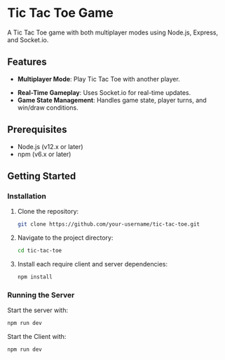 # Tic Tac Toe Game

A Tic Tac Toe game with both multiplayer modes using Node.js, Express, and Socket.io.

## Features

- **Multiplayer Mode**: Play Tic Tac Toe with another player.
<!-- - **Single-Player Mode**: Play Tic Tac Toe against a bot. -->
- **Real-Time Gameplay**: Uses Socket.io for real-time updates.
- **Game State Management**: Handles game state, player turns, and win/draw conditions.

## Prerequisites

- Node.js (v12.x or later)
- npm (v6.x or later)

## Getting Started

### Installation

1. Clone the repository:

    ```sh
    git clone https://github.com/your-username/tic-tac-toe.git
    ```

2. Navigate to the project directory:

    ```sh
    cd tic-tac-toe
    ```

3. Install each require client and server dependencies:

    ```sh
    npm install
    ```

### Running the Server

Start the server with:

```sh
npm run dev
```

Start the Client with:

```sh
npm run dev
